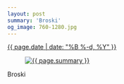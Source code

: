 ```yaml
---
layout: post
summary: 'Broski'
og_image: 760-1280.jpg
---
```


<p>
 <time>
  <a href="/760">
   {{ page.date | date: "%B %-d, %Y" }}
  </a>
 </time>
 <a href="/760">
  <figure data-taken="5/29/2018">
   <img alt="{{ page.summary }}" sizes="(min-width: 700px) 50vw, calc(100vw - 2rem)" src="{{ site.assets_url }}/760-640.jpg" srcset="{{ site.assets_url }}/760-320.jpg 320w, {{ site.assets_url }}/760-640.jpg 640w, {{ site.assets_url }}/760-960.jpg 960w, {{ site.assets_url }}/760-1280.jpg 1280w"/>
  </figure>
 </a>
 <span>
  Broski
 </span>
</p>
